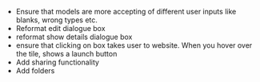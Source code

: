 - Ensure that models are more accepting of different user inputs like blanks, wrong types etc.
- Reformat edit dialogue box
- reformat show details dialogue box
- ensure that clicking on box takes user to website. When you hover over the tile, shows a launch button
- Add sharing functionality
- Add folders